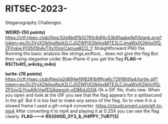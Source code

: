 # RITSEC-2023-
Steganography Challenges

**WEIRD-(50 points)**
https://ctf.ritsec.club/files/32e6bdf1b12761c6df4c53b81aabe9d1/blank.png?token=eyJ1c2VyX2lkIjoxNzA2LCJ0ZWFtX2lkIjoxMTE2LCJmaWxlX2lkIjo0fQ.ZF0vkw.POI505hAvTXs1OoirCamueKCO_Y
Straightforward PNG file.
Running the basic analysis like strings,exiftool,.. does not give the flag
But then using stegsolve under Blue-Plane-0 you get the flag
**FLAG--> RS{Th4t5_w4cky_m4n}**

**turtle-(76 points)**
https://ctf.ritsec.club/files/a2d894ef9f8281b9ffce6c72918fd1a4/turtle.gif?token=eyJ1c2VyX2lkIjoxNzA2LCJ0ZWFtX2lkIjoxMTE2LCJmaWxlX2lkIjo1fQ.ZF0xvQ.YnuA9cVwfEQ4qwsxh-nD86dJGGA
Ok a GIF file, thats new.
When you open and look at the GIF you see that the flag appears for a splitsecond in the gif.
But it is too fast to make any senso of the flag.
So to view it in a slowed frame I used a gif-->mp4 converter.
https://cloudconvert.com/gif-to-mp4
After converting it to mp4 and playing it at 0.25X you can see the flag clearly.
**FLAG---> RS{G00D_3Y3_&_H4PPY_TUR713}**


